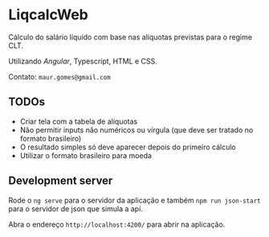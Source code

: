 # LiqcalcWeb

Cálculo do salário líquido com base nas alíquotas previstas para o regime CLT.

Utilizando *Angular*, Typescript, HTML e CSS.

Contato: `maur.gomes@gmail.com`

## TODOs

- Criar tela com a tabela de alíquotas
- Não permitir inputs não numéricos ou vírgula (que deve ser tratado no formato brasileiro)
- O resultado simples só deve aparecer depois do primeiro cálculo
- Utilizar o formato brasileiro para moeda

## Development server

Rode o `ng serve` para o servidor da aplicação e também `npm run json-start` para o servidor de json que simula a api.

Abra o endereço `http://localhost:4200/` para abrir na aplicação.


